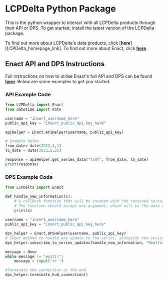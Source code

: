 # LCPDelta Python Package
This is the python wrapper to interact with all LCPDelta products through their API or DPS. To get started, install the latest version of the LCPDelta package. 

To find out more about LCPDelta's data products, click [**here**][LCPDelta_homepage_link].
To find out more about Enact, click [**here**][Enact_Homepage].
## Enact API and DPS Instructions

Full instructions on how to utilise Enact's full API and DPS can be found [**here**][Enact_instructions_link]. Below are some examples to get you started. 

### API Example Code

```python
from LCPDelta import Enact
from datetime import date

username = "insert_username_here"
public_api_key = "insert_public_api_key_here"

apiHelper = Enact.APIHelper(username, public_api_key)

# Example dates
from_date= date(2022,4,1) 
to_date = date(2023,5,31)

response = apiHelper.get_series_data("tsdf", from_date, to_date)
print(response)
```

### DPS Example Code

```python
from LCPDelta import Enact

def handle_new_information(x):
    # A callback function that will be invoked with the received series updates.
    # The function should accept one argument, which will be the data received from the series updates.
    print(x)
    
username = "insert_username_here"
public_api_key = "insert_public_api_key_here"

dps_helper = Enact.DPSHelper(username, public_api_key)
# Input method to handle any update to the series, alongside the series ID, that can be found on Enact.
dps_helper.subscribe_to_series_updates(handle_new_information, "RealtimeDemand") 

message = None
while message != "exit()":
    message = input(">> ")

#Terminate the connection at the end 
dps_helper.terminate_hub_connection()
```


[Enact_instructions_link]: https://enact.lcp.energy/externalinstructions
[LCPDelta_data_portal_link]: https://portal.lcpdelta.com/
[Enact_Homepage]: https://enact.lcpdelta.com/